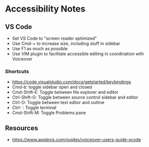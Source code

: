 # Accessibility Notes

## VS Code
- Set VS Code to "screen reader optimized"
- Use Cmd-+ to increase size, including stuff in sidebar
- Use F1 as much as possible
- Use VIM plugin to facilitate accessible editing in coordination with Voiceover

### Shortcuts
- https://code.visualstudio.com/docs/getstarted/keybindings
- Cmd-b: toggle sidebar open and closed
- Cmd-Shift-E: Toggle between file explorer and editor
- Ctrl-Shift-G: Toggle between source control sidebar and editor
- Ctrl-O: Toggle between text editor and outline
- Ctrl-`: Toggle terminal
- Cmd-Shift-M: Toggle Problems pane

## Resources
- https://www.applevis.com/guides/voiceover-users-guide-xcode

